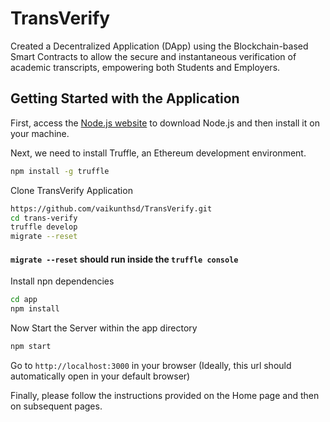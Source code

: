 # TransVerify
Created a Decentralized Application (DApp) using the Blockchain-based Smart Contracts to allow the secure and instantaneous verification of academic transcripts, empowering both Students and Employers.

## Getting Started with the Application

First, access the [Node.js website](https://nodejs.org/) to download Node.js and then install it on your machine.

Next, we need to install Truffle, an Ethereum development environment.

```sh
npm install -g truffle

```
Clone TransVerify Application 

```sh
https://github.com/vaikunthsd/TransVerify.git
cd trans-verify
truffle develop
migrate --reset
```
#### `migrate --reset` should run inside the `truffle console`

Install npn dependencies

```sh
cd app 
npm install
```

Now Start the Server within the app directory

```sh
npm start
```

Go to `http://localhost:3000` in your browser (Ideally, this url should automatically open in your default browser)

Finally, please follow the instructions provided on the Home page and then on subsequent pages.
